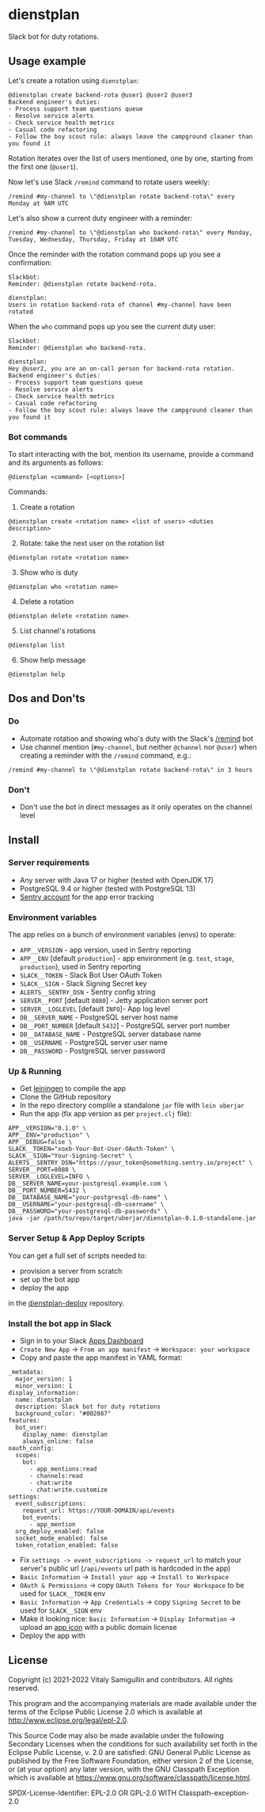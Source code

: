 # dienstplan

Slack bot for duty rotations.

## Usage example

Let's create a rotation using `dienstplan`:

```
@dienstplan create backend-rota @user1 @user2 @user3
Backend engineer's duties:
- Process support team questions queue
- Resolve service alerts
- Check service health metrics
- Casual code refactoring
- Follow the boy scout rule: always leave the campground cleaner than you found it
```

Rotation iterates over the list of users mentioned, one by one, starting from the first one (`@user1`).

Now let's use Slack `/remind` command to rotate users weekly:

```
/remind #my-channel to \"@dienstplan rotate backend-rota\" every Monday at 9AM UTC
```

Let's also show a current duty engineer with a reminder:

```
/remind #my-channel to \"@dienstplan who backend-rota\" every Monday, Tuesday, Wednesday, Thursday, Friday at 10AM UTC
```

Once the reminder with the rotation command pops up you see a confirmation:

```
Slackbot:
Reminder: @dienstplan rotate backend-rota.

dienstplan:
Users in rotation backend-rota of channel #my-channel have been rotated
```

When the `who` command pops up you see the current duty user:

```
Slackbot:
Reminder: @dienstplan who backend-rota.

dienstplan:
Hey @user2, you are an on-call person for backend-rota rotation.
Backend engineer's duties:
- Process support team questions queue
- Resolve service alerts
- Check service health metrics
- Casual code refactoring
- Follow the boy scout rule: always leave the campground cleaner than you found it
```

### Bot commands

To start interacting with the bot, mention its username, provide a
command and its arguments as follows:

```
@dienstplan <command> [<options>]
```

Commands:

1. Create a rotation
```
@dienstplan create <rotation name> <list of users> <duties description>
```

2. Rotate: take the next user on the rotation list
```
@dienstplan rotate <rotation name>
```

3. Show who is duty
```
@dienstplan who <rotation name>
```

4. Delete a rotation
```
@dienstplan delete <rotation name>
```

5. List channel's rotations
```
@dienstplan list
```

6. Show help message
```
@dienstplan help
```

## Dos and Don'ts

### Do

- Automate rotation and showing who's duty with the Slack's [/remind](https://slack.com/resources/using-slack/how-to-use-reminders-in-slack) bot
- Use channel mention (`#my-channel`, but neither `@channel` nor `@user`) when creating a reminder with the `/remind` command, e.g.:

```
/remind #my-channel to \"@dienstplan rotate backend-rota\" in 3 hours
```

### Don't

- Don't use the bot in direct messages as it only operates on the channel level


## Install

### Server requirements

- Any server with Java 17 or higher (tested with OpenJDK 17)
- PostgreSQL 9.4 or higher (tested with PostgreSQL 13)
- [Sentry account](https://sentry.io/) for the app error tracking

### Environment variables

The app relies on a bunch of environment variables (envs) to operate:

- `APP__VERSION` - app version, used in Sentry reporting
- `APP__ENV` [default `production`] - app environment (e.g. `test`, `stage`, `production`), used in Sentry reporting
- `SLACK__TOKEN` - Slack Bot User OAuth Token
- `SLACK__SIGN` - Slack Signing Secret key
- `ALERTS__SENTRY_DSN` - Sentry config string
- `SERVER__PORT` [default `8080`] - Jetty application server port
- `SERVER__LOGLEVEL` [default `INFO`]- App log level
- `DB__SERVER_NAME` - PostgreSQL server host name
- `DB__PORT_NUMBER` [default `5432`] - PostgreSQL server port number
- `DB__DATABASE_NAME` - PostgreSQL server database name
- `DB__USERNAME` - PostgreSQL server user name
- `DB__PASSWORD` - PostgreSQL server password

### Up & Running

- Get [leiningen](https://leiningen.org/) to compile the app
- Clone the GitHub repository
- In the repo directory complile a standalone `jar` file with `lein uberjar`
- Run the app (fix app version as per `project.clj` file):

```
APP__VERSION="0.1.0" \
APP__ENV="production" \
APP__DEBUG=false \
SLACK__TOKEN="xoxb-Your-Bot-User-OAuth-Token" \
SLACK__SIGN="Your-Signing-Secret" \
ALERTS__SENTRY_DSN="https://your_token@something.sentry.io/project" \
SERVER__PORT=8080 \
SERVER__LOGLEVEL=INFO \
DB__SERVER_NAME=your-postgresql.example.com \
DB__PORT_NUMBER=5432 \
DB__DATABASE_NAME="your-postgresql-db-name" \
DB__USERNAME="your-postgresql-db-username" \
DB__PASSWORD="your-postgresql-db-passwords" \
java -jar /path/to/repo/target/uberjar/dienstplan-0.1.0-standalone.jar
```

### Server Setup & App Deploy Scripts

You can get a full set of scripts needed to:

- provision a server from scratch
- set up the bot app
- deploy the app

in the [dienstplan-deploy](https://github.com/pilosus/dienstplan-deploy/) repository.

### Install the bot app in Slack

- Sign in to your Slack [Apps Dashboard](https://api.slack.com/apps)
- `Create New App` -> `From an app manifest` -> `Workspace: your workspace`
- Copy and paste the app manifest in YAML format:

```
_metadata:
  major_version: 1
  minor_version: 1
display_information:
  name: dienstplan
  description: Slack bot for duty rotations
  background_color: "#002087"
features:
  bot_user:
    display_name: dienstplan
    always_online: false
oauth_config:
  scopes:
    bot:
      - app_mentions:read
      - channels:read
      - chat:write
      - chat:write.customize
settings:
  event_subscriptions:
    request_url: https://YOUR-DOMAIN/api/events
    bot_events:
      - app_mention
  org_deploy_enabled: false
  socket_mode_enabled: false
  token_rotation_enabled: false
```
- Fix `settings -> event_subscriptions -> request_url` to match your server's public url (`/api/events` url path is hardcoded in the app)
- `Basic Information` -> `Install your app` -> `Install to Workspace`
- `OAuth & Permissions` -> copy `OAuth Tokens for Your Workspace` to be used for `SLACK__TOKEN` env
- `Basic Information` -> `App Credentials` -> copy `Signing Secret` to be used for `SLACK__SIGN` env
- Make it looking nice: `Basic Information` -> `Display Information` -> upload an [app icon](https://openclipart.org/detail/233274/circle-arrow) with a public domain license
- Deploy the app with

## License

Copyright (c) 2021-2022 Vitaly Samigullin and contributors. All rights reserved.

This program and the accompanying materials are made available under the
terms of the Eclipse Public License 2.0 which is available at
http://www.eclipse.org/legal/epl-2.0.

This Source Code may also be made available under the following Secondary
Licenses when the conditions for such availability set forth in the Eclipse
Public License, v. 2.0 are satisfied: GNU General Public License as published by
the Free Software Foundation, either version 2 of the License, or (at your
option) any later version, with the GNU Classpath Exception which is available
at https://www.gnu.org/software/classpath/license.html.

SPDX-License-Identifier: EPL-2.0 OR GPL-2.0 WITH Classpath-exception-2.0
